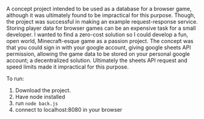 A concept project intended to be used as a database for a browser game, although it was ultimately found to be impractical for this purpose. Though, the project was successful in making an example request-response service. 
Storing player data for browser games can be an expensive task for a small developer. I wanted to find a zero-cost solution so I could develop a fun, open world, Minecraft-esque game as a passion project. The concept was that you could sign in with your google account, giving google sheets API permission, allowing the game data to be stored on your personal google account; a decentralized solution. Ultimately the sheets API request and speed limits made it impractical for this purpose. 


To run:

1. Download the project.
2. Have node installed
3. run ```node back.js```
4. connect to localhost:8080 in your browser
